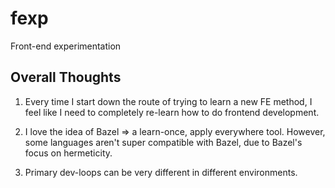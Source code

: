 # fexp

Front-end experimentation

## Overall Thoughts

1. Every time I start down the route of trying to learn a new FE method, I feel
   like I need to completely re-learn how to do frontend development.

1. I love the idea of Bazel => a learn-once, apply everywhere tool. However,
   some languages aren't super compatible with Bazel, due to Bazel's focus on
   hermeticity.

1. Primary dev-loops can be very different in different environments.

